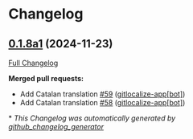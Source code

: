 # Changelog

## [0.1.8a1](https://github.com/OpenVoiceOS/ovos-skill-volume/tree/0.1.8a1) (2024-11-23)

[Full Changelog](https://github.com/OpenVoiceOS/ovos-skill-volume/compare/0.1.7...0.1.8a1)

**Merged pull requests:**

- Add Catalan translation [\#59](https://github.com/OpenVoiceOS/ovos-skill-volume/pull/59) ([gitlocalize-app[bot]](https://github.com/apps/gitlocalize-app))
- Add Catalan translation [\#58](https://github.com/OpenVoiceOS/ovos-skill-volume/pull/58) ([gitlocalize-app[bot]](https://github.com/apps/gitlocalize-app))



\* *This Changelog was automatically generated by [github_changelog_generator](https://github.com/github-changelog-generator/github-changelog-generator)*
